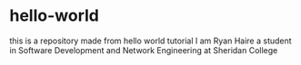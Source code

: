 # hello-world
this is a repository made from hello world tutorial
I am Ryan Haire a student in Software Development and Network Engineering at Sheridan College
